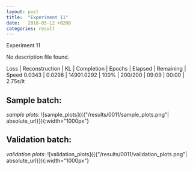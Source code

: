 ```yaml
---
layout: post
title:  "Experiment 11"
date:   2018-05-12 +0200
categories: result
---
```

Experiment 11

No description file found.

Loss | Reconstruction | KL | Completion | Epochs | Elapsed | Remaining | Speed
0.0343 | 0.0298 | 14901.0292 | 100% | 200/200 | 09:09 | 00:00 | 2.75s/it



## **Sample batch**:
_sample plots_:
![sample_plots]({{"/results/0011/sample_plots.png"| absolute_url}}){:width="1000px"}


## **Validation batch**:
_validation plots_:
![validation_plots]({{"/results/0011/validation_plots.png"| absolute_url}}){:width="1000px"}

